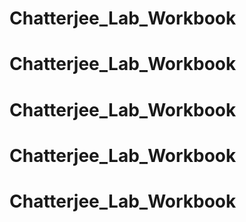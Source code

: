 # Chatterjee_Lab_Workbook
# Chatterjee_Lab_Workbook
# Chatterjee_Lab_Workbook
# Chatterjee_Lab_Workbook
# Chatterjee_Lab_Workbook
